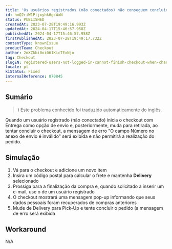 ```yaml
---
title: 'Os usuários registrados (não conectados) não conseguem concluir o checkout ao mudar de entrega para retirada na página de checkout'
id: hmQ2riW1Ptjxyhk6gcWxN
status: PUBLISHED
createdAt: 2023-07-28T19:49:16.993Z
updatedAt: 2024-04-17T15:46:57.958Z
publishedAt: 2024-04-17T15:46:57.958Z
firstPublishedAt: 2023-07-28T19:49:17.732Z
contentType: knownIssue
productTeam: Checkout
author: 2mXZkbi0oi061KicTExNjo
tag: Checkout
slugEN: registered-users-not-logged-in-cannot-finish-checkout-when-changing-from-delivery-to-pickup-on-the-checkout-page
locale: pt
kiStatus: Fixed
internalReference: 870845
---
```


## Sumário

>ℹ️ Este problema conhecido foi traduzido automaticamente do inglês.


Quando um usuário registrado (não conectado) inicia o checkout com Entrega como opção de envio e, posteriormente, muda para retirada, ao tentar concluir o checkout, a mensagem de erro "O campo Número no anexo de envio é inválido" será exibida e não permitirá a realização do pedido.

## Simulação



1. Vá para o checkout e adicione um novo item
2. Insira um código postal para calcular o frete e mantenha **Delivery** selecionado
3. Prossiga para a finalização da compra e, quando solicitado a inserir um e-mail, use o de um usuário registrado
4. O checkout mostrará uma mensagem pop-up informando que seus dados pessoais foram recuperados de compras anteriores
5. Mude de Delivery para Pick-Up e tente concluir o pedido (a mensagem de erro será exibida

## Workaround


N/A




